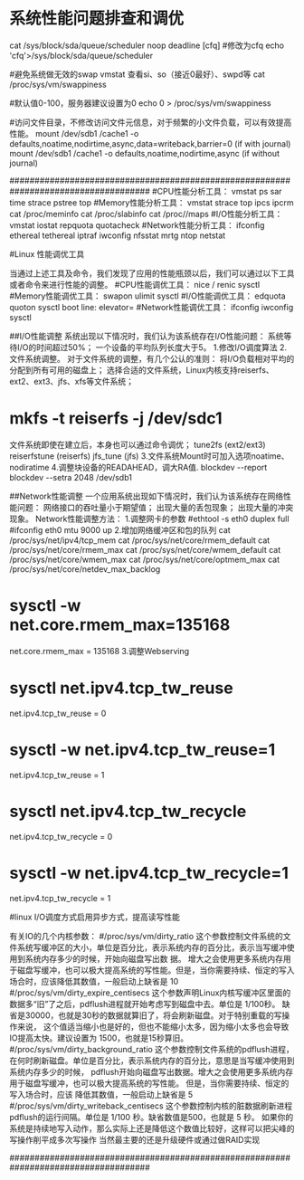 系统性能问题排查和调优
====================================

cat /sys/block/sda/queue/scheduler
noop deadline [cfq]
#修改为cfq
echo 'cfq'>/sys/block/sda/queue/scheduler

#避免系统做无效的swap
vmstat 查看si、so（接近0最好）、swpd等
cat /proc/sys/vm/swappiness

#默认值0-100，服务器建议设置为0
echo 0 > /proc/sys/vm/swappiness

#访问文件目录，不修改访问文件元信息，对于频繁的小文件负载，可以有效提高性能。
mount /dev/sdb1 /cache1 -o defaults,noatime,nodirtime,async,data=writeback,barrier=0 (if with journal)
mount /dev/sdb1 /cache1 -o defaults,noatime,nodirtime,async (if without journal)


####################################################################################
#CPU性能分析工具：
vmstat
ps
sar
time
strace
pstree
top
#Memory性能分析工具：
vmstat
strace
top
ipcs
ipcrm
cat /proc/meminfo
cat /proc/slabinfo
cat /proc//maps
#I/O性能分析工具：
vmstat
iostat
repquota
quotacheck
#Network性能分析工具：
ifconfig
ethereal
tethereal
iptraf
iwconfig
nfsstat
mrtg
ntop
netstat

#Linux 性能调优工具

当通过上述工具及命令，我们发现了应用的性能瓶颈以后，我们可以通过以下工具或者命令来进行性能的调整。
#CPU性能调优工具：
nice / renic
sysctl
#Memory性能调优工具：
swapon
ulimit
sysctl
#I/O性能调优工具：
edquota
quoton
sysctl
boot line:
elevator=
#Network性能调优工具：
ifconfig
iwconfig
sysctl


##I/O性能调整
系统出现以下情况时，我们认为该系统存在I/O性能问题：
系统等待I/O的时间超过50%；
一个设备的平均队列长度大于5。
1.修改I/O调度算法
2.文件系统调整。
对于文件系统的调整，有几个公认的准则：
将I/O负载相对平均的分配到所有可用的磁盘上；
选择合适的文件系统，Linux内核支持reiserfs、ext2、ext3、jfs、xfs等文件系统；
# mkfs -t reiserfs -j /dev/sdc1
文件系统即使在建立后，本身也可以通过命令调优；
tune2fs (ext2/ext3)
reiserfstune (reiserfs)
jfs_tune (jfs)
3.文件系统Mount时可加入选项noatime、nodiratime
4.调整块设备的READAHEAD，调大RA值.
blockdev --report
blockdev --setra 2048 /dev/sdb1


##Network性能调整
一个应用系统出现如下情况时，我们认为该系统存在网络性能问题：
网络接口的吞吐量小于期望值；
出现大量的丢包现象；
出现大量的冲突现象。
Network性能调整方法：
1.调整网卡的参数
#ethtool -s eth0 duplex full
#ifconfig eth0 mtu 9000 up
2.增加网络缓冲区和包的队列
cat /proc/sys/net/ipv4/tcp_mem
cat /proc/sys/net/core/rmem_default
cat /proc/sys/net/core/rmem_max
cat /proc/sys/net/core/wmem_default
cat /proc/sys/net/core/wmem_max
cat /proc/sys/net/core/optmem_max
cat /proc/sys/net/core/netdev_max_backlog
# sysctl -w net.core.rmem_max=135168
net.core.rmem_max = 135168
3.调整Webserving
# sysctl net.ipv4.tcp_tw_reuse
net.ipv4.tcp_tw_reuse = 0
# sysctl -w net.ipv4.tcp_tw_reuse=1
net.ipv4.tcp_tw_reuse = 1
# sysctl net.ipv4.tcp_tw_recycle
net.ipv4.tcp_tw_recycle = 0
# sysctl -w net.ipv4.tcp_tw_recycle=1
net.ipv4.tcp_tw_recycle = 1



#linux I/O调度方式启用异步方式，提高读写性能

有关IO的几个内核参数：
#/proc/sys/vm/dirty_ratio
这个参数控制文件系统的文件系统写缓冲区的大小，单位是百分比，表示系统内存的百分比，表示当写缓冲使用到系统内存多少的时候，开始向磁盘写出数 据。
增大之会使用更多系统内存用于磁盘写缓冲，也可以极大提高系统的写性能。但是，当你需要持续、恒定的写入场合时，应该降低其数值，一般启动上缺省是 10
#/proc/sys/vm/dirty_expire_centisecs
这个参数声明Linux内核写缓冲区里面的数据多“旧”了之后，pdflush进程就开始考虑写到磁盘中去。单位是 1/100秒。
缺省是30000，也就是30秒的数据就算旧了，将会刷新磁盘。对于特别重载的写操作来说，
这个值适当缩小也是好的，但也不能缩小太多，因为缩小太多也会导致IO提高太快。建议设置为 1500，也就是15秒算旧。
#/proc/sys/vm/dirty_background_ratio
这个参数控制文件系统的pdflush进程，在何时刷新磁盘。单位是百分比，表示系统内存的百分比，意思是当写缓冲使用到系统内存多少的时候， 
pdflush开始向磁盘写出数据。增大之会使用更多系统内存用于磁盘写缓冲，也可以极大提高系统的写性能。
但是，当你需要持续、恒定的写入场合时，应该 降低其数值，一般启动上缺省是 5
#/proc/sys/vm/dirty_writeback_centisecs
这个参数控制内核的脏数据刷新进程pdflush的运行间隔。单位是 1/100 秒。缺省数值是500，也就是 5 秒。
如果你的系统是持续地写入动作，那么实际上还是降低这个数值比较好，这样可以把尖峰的写操作削平成多次写操作
当然最主要的还是升级硬件或通过做RAID实现

####################################################################################
